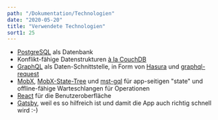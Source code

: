 ```yaml
---
path: "/Dokumentation/Technologien"
date: "2020-05-20"
title: "Verwendete Technologien"
sort1: 25
---
```



- [PostgreSQL](https://www.postgresql.org) als Datenbank
- Konflikt-fähige Datenstrukturen [à la CouchDB](https://hasura.io/blog/couchdb-style-conflict-resolution-rxdb-hasura/#conflict-resolution-impl)
- [GraphQL](https://github.com/facebook/graphql) als Daten-Schnittstelle, in Form von [Hasura](https://hasura.io) und [graphql-request](https://github.com/prisma-labs/graphql-request)
- [MobX](https://mobx.js.org/), [MobX-State-Tree](https://github.com/mobxjs/mobx-state-tree) und [mst-gql](mst-gql) für app-seitigen "state" und offline-fähige Warteschlangen für Operationen 
- [React](https://facebook.github.io/react/index.html) für die Benutzeroberfläche
- [Gatsby](https://www.gatsbyjs.org), weil es so hilfreich ist und damit die App auch richtig schnell wird :-)